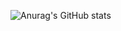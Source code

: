 
![Anurag's GitHub stats](https://github-readme-stats.vercel.app/api?username=Kimjunha1231ID&show_icons=true&theme=radical)


